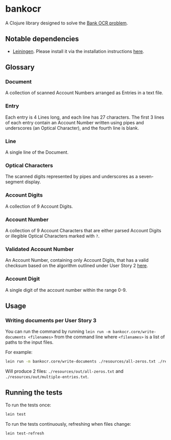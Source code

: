 # bankocr

A Clojure library designed to solve the [Bank OCR problem](http://codingdojo.org/kata/BankOCR/#resources).

## Notable dependencies
- [Leiningen](https://leiningen.org/).  Please install it via the installation instructions [here](https://leiningen.org/#install).

## Glossary

### Document
A collection of scanned Account Numbers arranged as Entries in a text file.

### Entry
Each entry is 4 Lines long, and each line has 27 characters. The first 3 lines of each entry contain an Account Number written using pipes and underscores (an Optical Character), and the fourth line is blank.

### Line
A single line of the Document.

### Optical Characters
The scanned digits represented by pipes and underscores as a seven-segment display.

### Account Digits
A collection of 9 Account Digits.

### Account Number
A collection of 9 Account Characters that are either parsed Account Digits or illegible Optical Characters marked with `?`.

### Validated Account Number
An Account Number, containing only Account Digits, that has a valid checksum based on the algorithm outlined under User Story 2 [here](http://codingdojo.org/kata/BankOCR/#problem-description).

### Account Digit
A single digit of the account number within the range 0-9.

## Usage

### Writing documents per User Story 3
You can run the command by running `lein run -m bankocr.core/write-documents <filenames>` from the command line where `<filenames>` is a list of paths to the input files.

For example:

```sh
lein run -m bankocr.core/write-documents ./resources/all-zeros.txt ./resources/multiple-entries.txt
```

Will produce 2 files: `./resources/out/all-zeros.txt` and `./resources/out/multiple-entries.txt`.

## Running the tests

To run the tests once:
```sh
lein test
```

To run the tests continuously, refreshing when files change:
```sh
lein test-refresh
```
